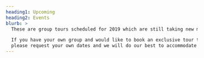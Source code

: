 ```yaml
---
heading1: Upcoming
heading2: Events
blurb: >
  These are group tours scheduled for 2019 which are still taking new members.  

  If you have your own group and would like to book an exclusive tour then
  please request your own dates and we will do our best to accommodate you.
---
```



